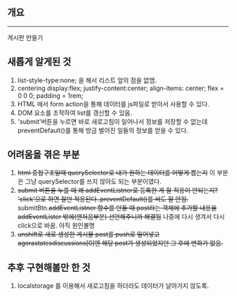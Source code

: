 ## 개요

---

게시판 만들기

## 새롭게 알게된 것

1. list-style-type:none; 을 해서 리스트 앞의 점을 없앰.
2. centering
   display:flex;
   justify-content:center;
   align-items: center;
   flex = 0 0 0;
   padding = 1rem;
3. HTML 에서 form action을 통해 데이터를 js파일로 받아서 사용할 수 있다.
4. DOM 요소를 조작하여 list를 갱신할 수 있음.
5. 'submit'버튼을 누르면 바로 새로고침이 일어나서 정보를 저장할 수 없는데 preventDefault()를 통해 방금 벌어진 일들의 정보를 얻을 수 있다.

## 어려움을 겪은 부분

1. ~~html 중첩구조일때 querySelector로 내가 원하는 데이터를 어떻게 뽑는지~~ 이 부분은 그냥 querySelector를 쓰지 않아도 되는 부분이였다.
2. ~~submit 버튼을 누를 때 왜 addEventListner로 등록한 게 잘 적용이 안되는지? 'click'으로 하면 잘만 적용된다..preventDefault()를 써도 잘 안됨.~~ submitBtn.~~addEventListner 함수를 만들 때 post라는 객체에 추가할 내용을 addEventLister 밖에(맨처음부분) 선언해주니까 해결됨~~
   나중에 다시 생겨서 다시 click으로 바꿈. 아직 원인불명
3. ~~unshift로 새로 생성한 게시물 post를 push로 밀어넣고 agorastatesdiscussions[0]엔 해당 post가 생성되었지만 그 후에 변화가 없음.~~

## 추후 구현해볼만 한 것

1. localstorage 를 이용해서 새로고침을 하더라도 데이터가 날아가지 않도록.
